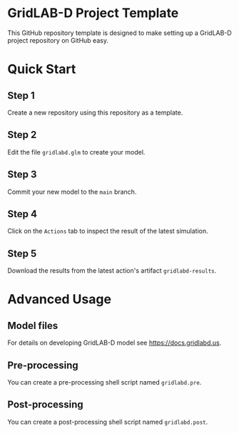 # GridLAB-D Project Template

This GitHub repository template is designed to make setting up a GridLAB-D project repository on GitHub easy.

# Quick Start

## Step 1

Create a new repository using this repository as a template.

## Step 2

Edit the file `gridlabd.glm` to create your model.

## Step 3

Commit your new model to the `main` branch.

## Step 4

Click on the `Actions` tab to inspect the result of the latest simulation. 

## Step 5

Download the results from the latest action's artifact `gridlabd-results`.

# Advanced Usage

## Model files

For details on developing GridLAB-D model see https://docs.gridlabd.us.

## Pre-processing

You can create a pre-processing shell script named `gridlabd.pre`.

## Post-processing

You can create a post-processing shell script named `gridlabd.post`.

